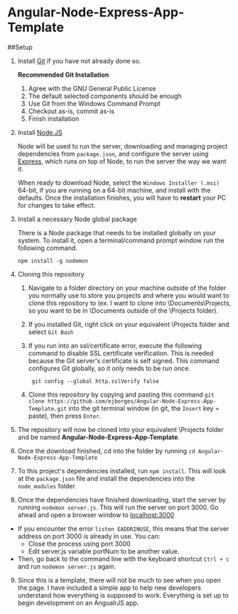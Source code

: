 Angular-Node-Express-App-Template
=================================

##Setup
1. Install [Git](http://git-scm.com/downloads) if you have not already done so.
    
    **Recommended Git Installation** 
    1. Agree with the GNU General Public License 
    2. The default selected components should be enough
    3. Use Git from the Windows Command Prompt
    4. Checkout as-is, commit as-is
    5. Finish installation
  
2. Install [Node.JS](http://nodejs.org/download/)

    Node will be used to run the server, downloading and managing project dependencies from `package.json`, and configure the server using [Express](http://expressjs.com/), which runs on top of Node, to run the server the way we want it.
    
	When ready to download Node, select the `Windows Installer (.msi)` 64-bit, if you are running on a 64-bit machine, and install with the defaults. Once the installation finishes, you will have to **restart** your PC for changes to take effect. 

3. Install a necessary Node global package
  
    There is a Node package that needs to be installed globally on your system. To install it, open a terminal/command prompt window run the following command.
    
     ```
     npm install -g nodemon
     ```
4. Cloning this repository
    1. Navigate to a folder directory on your machine outside of the folder you normally use to store you projects and where you would want to clone this repository to (ex. I want to clone into \Documents\Projects, so you want to be in \Documents outside of the \Projects folder). 
    2. If you installed Git, right click on your equivalent \Projects folder and select `Git Bash`
    3. If you run into an ssl/certificate error, execute the following command to disable SSL certificate verification. This is needed because the Git server's certificate is self signed. This command configures Git globally, so it only needs to be run once.
          
            git config --global http.sslVerify false
          
    4. Clone this repository by copying and pasting this command `git clone https://github.com/ejborges/Angular-Node-Express-App-Template.git` into the git terminal window (in git, the `Insert` key = paste), then press `Enter`. 

5. The repository will now be cloned into your equivalent \Projects folder and be named **Angular-Node-Express-App-Template**.

6. Once the download finished, cd into the folder by running `cd Angular-Node-Express-App-Template` 

7. To this project's dependencies installed, run `npm install`. This will look at the `package.json` file and install the dependencies into the `node_modules` folder. 
8. Once the dependencies have finished downloading, start the server by running `nodemon server.js`. This will run the server on port 3000. Go ahead and open a browser window to [localhost:3000](http://localhost:3000)
  - If you encounter the error `listen EADDRINUSE`, this means that the server address on port 3000 is already in use. You can:
    - Close the process using port 3000
    - Edit server.js variable portNum to be another value.
  - Then, go back to the command line with the keyboard shortcut `Ctrl + c` and run `nodemon server.js` again.

9. Since this is a template, there will not be much to see when you open the page. I have included a simple app to help new developers understand how everything is supposed to work. Everything is set up to begin development on an AngualrJS app. 
